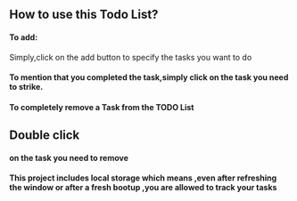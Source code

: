 <h2>How to use this Todo List?</h2>

<h4>To add:</h4>
<p>Simply,click on the add button to specify the tasks you want to do</p>
<h4>To mention that you completed the task,simply click on the task you need to strike.</h4>
<h4>To completely remove a Task from the  TODO List</h4> <h2>Double click</h2><h4>on the task you need to remove</h4>
<h4>This project includes local storage which means ,even after refreshing the window or after a fresh bootup ,you are allowed to track your tasks</h4>
